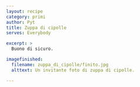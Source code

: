 ```yaml
---
layout: recipe
category: primi
author: Pyt
title: Zuppa di cipolle
serves: Everybody

excerpt: >
  Buono di sicuro.

imagefinished:
  filename: zuppa_di_cipolle/finito.jpg
  alttext: Un invitante foto di zuppa di cipolle.

---
```

